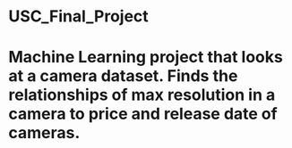 # USC_Final_Project
# Machine Learning project that looks at a camera dataset. Finds the relationships of max resolution in a camera to price and release date of cameras.
